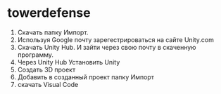 # towerdefense

1. Скачать папку Импорт.
2. Используя Google почту зарегестрироваться на сайте Unity.com
3. Скачать Unity Hub. И зайти через свою почту в скаченную программу.
4. Через Unity Hub Установить Unity 
5. Создать 3D проект 
6. Добавить в созданный проект папку Импорт
7. скачать Visual Code 
